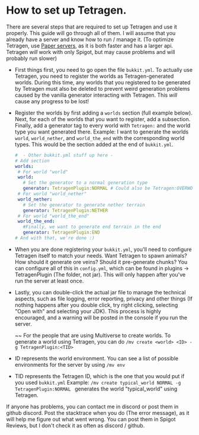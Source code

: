 # How to set up Tetragen.
There are several steps that are required to set up Tetragen and use it properly. This guide will go through all of them. I will assume that you already have a server and know how 
to run / manage it. (To optimize Tetragen, use [Paper servers](https://papermc.io), as it is both faster and has a larger api. Tetragen *will* work with only Spigot, but may 
cause problems and will probably run slower)
 - First things first, you need to go open the file `bukkit.yml`. To actually use Tetragen, you need to register the worlds as Tetragen-generated worlds. During this time, any worlds that you registered to be generated by Tetragen must also be deleted to prevent weird generation problems caused by the vanilla generator interacting with Tetragen. This *will* cause any progress to be lost!
 - Register the worlds by first adding a `worlds` section (full example below). Next, for each of the worlds that you want to register, add a subsection. Finally, add a generator tag to every world with `Tetragen:` and the world type you want generated there. 
   Example: I want to generate the worlds `world`, `world_nether`, and `world_the_end` with the corresponding world types. This would be the section added at the end of `bukkit.yml`.
   ```yml
   #  - Other bukkit.yml stuff up here -
   # Add section 
   worlds:
    # For world "world"
    world:
      # Set the generator to a normal generation type
      generator: TetragenPlugin:NORMAL # Could also be Tetragen:OVERWORLD
    # For world "world_nether"
    world_nether:
      # Set the generator to generate nether terrain
      generator: TetragenPlugin:NETHER
    # For world "world_the_end"
    world_the_end:
      #Finally, we want to generate end terrain in the end
      generator: TetragenPlugin:END
   # And with that, we're done :)
   ```
 - When you are done registering your `bukkit.yml`, you'll need to configure Tetragen itself to match your needs. Want Tetragen to spawn animals? How should it generate ore veins? Should it pre-generate chunks? You can configure all of this in `config.yml`, which can be found in plugins -> TetragenPlugin (The folder, not jar). This will only happen
   after you've run the server at least once.
 - Lastly, you can double-click the actual jar file to manage the technical aspects, such as file logging, error reporting, privacy and other things (If nothing happens after you double click, try right clicking, selecting "Open with" and selecting your JDK). This process is highly encouraged, and a warning will be posted in the console if you run the server. 
   
   ~~ For the people that are using Multiverse to create worlds. 
  To generate a world using Tetragen, you can do `/mv create <world> <ID> -g TetragenPlugin:<TID>`
  - ID represents the world environment. You can see a list of possible environments for the server by using `/mv env`
  - TID represents the Tetragen ID, which is the one that you would put if you used `bukkit.yml`
  Example: `/mv create typical_world NORMAL -g TetragenPlugin:NORMAL ` generates the world "typical_world" using Tetragen.

If anyone has problems, you can contact me in discord or post them in github discord. Post the stacktrace when you do (The error message), as it will help me figure out what went wrong. You can post them in Spigot Reviews, but I don't check it as often as discord / github.
